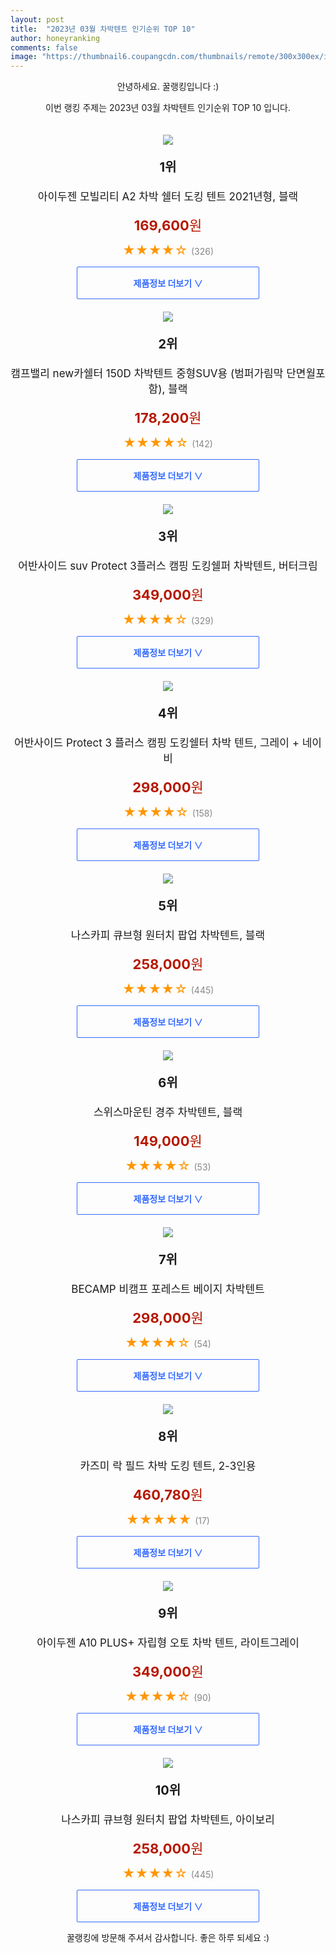 ```yaml
---
layout: post
title:  "2023년 03월 차박텐트 인기순위 TOP 10"
author: honeyranking
comments: false
image: "https://thumbnail6.coupangcdn.com/thumbnails/remote/300x300ex/image/retail/images/2021/12/02/16/9/22520cb2-3b45-42c7-9dc4-c2c878cb4601.jpg"
---
```

<p style="text-align: center;">안녕하세요. 꿀랭킹입니다 :)</p>
<p style="text-align: center;">이번 랭킹 주제는 2023년 03월 차박텐트 인기순위 TOP 10 입니다.</p><center><img src="https://thumbnail6.coupangcdn.com/thumbnails/remote/300x300ex/image/retail/images/2021/12/02/16/9/22520cb2-3b45-42c7-9dc4-c2c878cb4601.jpg" style="margin-top:20px" /></center><p style="text-align: center; font-size: 20px"><b>1위</b></p><p style="text-align: center; font-size: 17px">아이두젠 모빌리티 A2 차박 쉘터 도킹 텐트 2021년형, 블랙</p><p style="text-align: center;"><span style="color: #b61800; font-size: 22px;"><b>169,600</b>원</span></p><p style="text-align: center;"><span style="color: #ff9600; font-size: 20px;">★★★★☆ </span><span style="color: #878787;">(326)</span></p><center><a href="https://link.coupang.com/a/RA74R"><div style="font-size: 14px; display: inline-block; padding: 15px 90px; color: #346aff; border-radius: 2px; border: 1px solid #346aff; cursor: pointer;"><b>제품정보 더보기 &or;</b></div></a></center><center><img src="https://thumbnail8.coupangcdn.com/thumbnails/remote/300x300ex/image/vendor_inventory/d661/1bfb3895ee8aeb37c03051b161614ea8ed35acf019346ecc45da6e791d40.jpg" style="margin-top:20px" /></center><p style="text-align: center; font-size: 20px"><b>2위</b></p><p style="text-align: center; font-size: 17px">캠프밸리 new카쉘터 150D 차박텐트 중형SUV용 (범퍼가림막 단면월포함), 블랙</p><p style="text-align: center;"><span style="color: #b61800; font-size: 22px;"><b>178,200</b>원</span></p><p style="text-align: center;"><span style="color: #ff9600; font-size: 20px;">★★★★☆ </span><span style="color: #878787;">(142)</span></p><center><a href="https://link.coupang.com/a/RA74S"><div style="font-size: 14px; display: inline-block; padding: 15px 90px; color: #346aff; border-radius: 2px; border: 1px solid #346aff; cursor: pointer;"><b>제품정보 더보기 &or;</b></div></a></center><center><img src="https://thumbnail9.coupangcdn.com/thumbnails/remote/300x300ex/image/rs_quotation_api/wy9n3wvn/4bf2ff87398147dab7a2eae6bd58b08c.jpg" style="margin-top:20px" /></center><p style="text-align: center; font-size: 20px"><b>3위</b></p><p style="text-align: center; font-size: 17px">어반사이드 suv Protect 3플러스 캠핑 도킹쉘퍼 차박텐트, 버터크림</p><p style="text-align: center;"><span style="color: #b61800; font-size: 22px;"><b>349,000</b>원</span></p><p style="text-align: center;"><span style="color: #ff9600; font-size: 20px;">★★★★☆ </span><span style="color: #878787;">(329)</span></p><center><a href="https://link.coupang.com/a/RA74V"><div style="font-size: 14px; display: inline-block; padding: 15px 90px; color: #346aff; border-radius: 2px; border: 1px solid #346aff; cursor: pointer;"><b>제품정보 더보기 &or;</b></div></a></center><center><img src="https://thumbnail8.coupangcdn.com/thumbnails/remote/300x300ex/image/retail/images/320257254774647-68115460-867d-47ae-a53e-c70c7be963d1.jpg" style="margin-top:20px" /></center><p style="text-align: center; font-size: 20px"><b>4위</b></p><p style="text-align: center; font-size: 17px">어반사이드 Protect 3 플러스 캠핑 도킹쉘터 차박 텐트, 그레이 + 네이비</p><p style="text-align: center;"><span style="color: #b61800; font-size: 22px;"><b>298,000</b>원</span></p><p style="text-align: center;"><span style="color: #ff9600; font-size: 20px;">★★★★☆ </span><span style="color: #878787;">(158)</span></p><center><a href="https://link.coupang.com/a/RA74X"><div style="font-size: 14px; display: inline-block; padding: 15px 90px; color: #346aff; border-radius: 2px; border: 1px solid #346aff; cursor: pointer;"><b>제품정보 더보기 &or;</b></div></a></center><center><img src="https://thumbnail7.coupangcdn.com/thumbnails/remote/300x300ex/image/vendor_inventory/18a3/143b3f3d7c0ff3b81edf07a77b7cb8502d7b95ed44c5606692268e94442f.jpg" style="margin-top:20px" /></center><p style="text-align: center; font-size: 20px"><b>5위</b></p><p style="text-align: center; font-size: 17px">나스카피 큐브형 원터치 팝업 차박텐트, 블랙</p><p style="text-align: center;"><span style="color: #b61800; font-size: 22px;"><b>258,000</b>원</span></p><p style="text-align: center;"><span style="color: #ff9600; font-size: 20px;">★★★★☆ </span><span style="color: #878787;">(445)</span></p><center><a href="https://link.coupang.com/a/RA74Z"><div style="font-size: 14px; display: inline-block; padding: 15px 90px; color: #346aff; border-radius: 2px; border: 1px solid #346aff; cursor: pointer;"><b>제품정보 더보기 &or;</b></div></a></center><center><img src="https://thumbnail6.coupangcdn.com/thumbnails/remote/300x300ex/image/retail/images/2875660165882925-e95a3c96-6d09-4b3f-8341-d6fccc1a9e1d.jpg" style="margin-top:20px" /></center><p style="text-align: center; font-size: 20px"><b>6위</b></p><p style="text-align: center; font-size: 17px">스위스마운틴 경주 차박텐트, 블랙</p><p style="text-align: center;"><span style="color: #b61800; font-size: 22px;"><b>149,000</b>원</span></p><p style="text-align: center;"><span style="color: #ff9600; font-size: 20px;">★★★★☆ </span><span style="color: #878787;">(53)</span></p><center><a href="https://link.coupang.com/a/RA741"><div style="font-size: 14px; display: inline-block; padding: 15px 90px; color: #346aff; border-radius: 2px; border: 1px solid #346aff; cursor: pointer;"><b>제품정보 더보기 &or;</b></div></a></center><center><img src="https://thumbnail8.coupangcdn.com/thumbnails/remote/300x300ex/image/vendor_inventory/af62/df457195f9d401966cf2b4dac556543f364dcd7bd73a26416ca997402093.jpg" style="margin-top:20px" /></center><p style="text-align: center; font-size: 20px"><b>7위</b></p><p style="text-align: center; font-size: 17px">BECAMP 비캠프 포레스트 베이지 차박텐트</p><p style="text-align: center;"><span style="color: #b61800; font-size: 22px;"><b>298,000</b>원</span></p><p style="text-align: center;"><span style="color: #ff9600; font-size: 20px;">★★★★☆ </span><span style="color: #878787;">(54)</span></p><center><a href="https://link.coupang.com/a/RA743"><div style="font-size: 14px; display: inline-block; padding: 15px 90px; color: #346aff; border-radius: 2px; border: 1px solid #346aff; cursor: pointer;"><b>제품정보 더보기 &or;</b></div></a></center><center><img src="https://thumbnail6.coupangcdn.com/thumbnails/remote/300x300ex/image/retail/images/3493478178036948-2fa0bf8e-c17b-464d-903c-c3e691683ee3.jpg" style="margin-top:20px" /></center><p style="text-align: center; font-size: 20px"><b>8위</b></p><p style="text-align: center; font-size: 17px">카즈미 락 필드 차박 도킹 텐트, 2-3인용</p><p style="text-align: center;"><span style="color: #b61800; font-size: 22px;"><b>460,780</b>원</span></p><p style="text-align: center;"><span style="color: #ff9600; font-size: 20px;">★★★★★ </span><span style="color: #878787;">(17)</span></p><center><a href="https://link.coupang.com/a/RA745"><div style="font-size: 14px; display: inline-block; padding: 15px 90px; color: #346aff; border-radius: 2px; border: 1px solid #346aff; cursor: pointer;"><b>제품정보 더보기 &or;</b></div></a></center><center><img src="https://thumbnail6.coupangcdn.com/thumbnails/remote/300x300ex/image/vendor_inventory/04ca/f30b1cbf30c8de39155881a3695bc7e12938458383cb24654dd47442d9fc.jpg" style="margin-top:20px" /></center><p style="text-align: center; font-size: 20px"><b>9위</b></p><p style="text-align: center; font-size: 17px">아이두젠 A10 PLUS+ 자립형 오토 차박 텐트, 라이트그레이</p><p style="text-align: center;"><span style="color: #b61800; font-size: 22px;"><b>349,000</b>원</span></p><p style="text-align: center;"><span style="color: #ff9600; font-size: 20px;">★★★★☆ </span><span style="color: #878787;">(90)</span></p><center><a href="https://link.coupang.com/a/RA747"><div style="font-size: 14px; display: inline-block; padding: 15px 90px; color: #346aff; border-radius: 2px; border: 1px solid #346aff; cursor: pointer;"><b>제품정보 더보기 &or;</b></div></a></center><center><img src="https://thumbnail7.coupangcdn.com/thumbnails/remote/300x300ex/image/vendor_inventory/bd13/987c8eb9abde8bb676726d7d8d09bbb55f240a70ee39c82dc0e3043fa910.jpg" style="margin-top:20px" /></center><p style="text-align: center; font-size: 20px"><b>10위</b></p><p style="text-align: center; font-size: 17px">나스카피 큐브형 원터치 팝업 차박텐트, 아이보리</p><p style="text-align: center;"><span style="color: #b61800; font-size: 22px;"><b>258,000</b>원</span></p><p style="text-align: center;"><span style="color: #ff9600; font-size: 20px;">★★★★☆ </span><span style="color: #878787;">(445)</span></p><center><a href="https://link.coupang.com/a/RA749"><div style="font-size: 14px; display: inline-block; padding: 15px 90px; color: #346aff; border-radius: 2px; border: 1px solid #346aff; cursor: pointer;"><b>제품정보 더보기 &or;</b></div></a></center><p style="text-align: center;">꿀랭킹에 방문해 주셔서 감사합니다. 좋은 하루 되세요 :)</p>